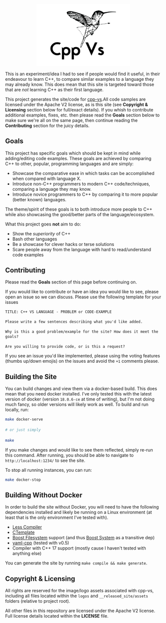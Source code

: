 <p align="center">
    <img 
      src="https://raw.githubusercontent.com/JohnMurray/cpp-vs/master/logo/logo.png" 
      width="300px"
      alt="cpp-vs">
</p>

This is an experiment/idea I had to see if people would find it useful, in their
endeavour to learn C++, to compare similar examples to a language they may already
know. This does mean that this site is targeted toward those that are _not_ learning
C++ as their first language.

This project generates the site/code for [cpp-vs](http://www.cpp-vs.com).All code samples are
licensed under the Apache V2 license, as is this site (see __Copyright & Licensing__ section
below for full/exact details). If you whish to contribute
additional examples, fixes, etc. then please read the __Goals__ section below to
make sure we're all on the same page, then continue reading the __Contributing__
section for the juicy details.

## Goals

This project has specific goals which should be kept in mind while adding/editing
code examples. These goals are achieved by comparing C++ to other, popular,
programming languages and are simply:

  + Showcase the comparative ease in which tasks can be accomplished when compared
    with language X.
  + Introduce non-C++ programmers to modern C++ code/techniques, comparing a language
    they may know.
  + Introduce novice programmers to C++ by comparing it to more popular (better known)
    languages.

The theme/spirit of these goals is to both introduce more people to C++ while also
showcasing the good/better parts of the language/ecosystem.

What this project goes __not__ aim to do:

  + Show the _superiority_ of C++
  + Bash other languages
  + Be a showcase for clever hacks or terse solutions
  + Scare people away from the language with hard to read/understand code examples


## Contributing

Please read the __Goals__ section of this page before continuing on.

If you would like to contribute or have an idea you would like to see, please open an
issue so we can discuss. Please use the following template for your issues
```
TITLE: C++ VS LANGUAGE - PROBLEM or CODE-EXAMPLE

Please write a few sentences describing what you'd like added.

Why is this a good problem/example for the site? How does it meet the goals?

Are you willing to provide code, or is this a request?
```

If you see an issue you'd like implemented, please using the voting features 
(thumbs up/down emojis) on the issues and avoid the `+1` comments please.

## Building the Site

You can build changes and view them via a docker-based build. This does mean
that you need docker installed. I've only tested this with the latest version
of docker (version `18.0.6-ce` at time of writing), but I'm not doing much fancy,
so older versions will likely work as well. To build and run locally, run:

```bash
make docker-serve

# or just simply

make
```

If you make changes and would like to see them reflected, simply re-run this command.
After running, you should be able to navigate to `http://localhost:1234/` to see the
site.

To stop all running instances, you can run:

```bash
make docker-stop
```


## Building Without Docker

In order to build the site without Docker, you will need to have the following
dependencies installed and likely be running on a Linux environment (at least that
is the only environment I've tested with).

+ [Less Compiler](http://lesscss.org/)
+ [CTemplate](https://github.com/rockdreamer/ctemplate)
+ [Boost Filesystem][b_fs] support (and thus [Boost System][b_sy] as a transitive dep)
+ [yaml-cpp](https://github.com/jbeder/yaml-cpp) (tested with v0.5)
+ Compiler with C++ 17 support (mostly cause I haven't tested with anything else)

You can generate the site by running `make compile && make generate`.


## Copyright & Licensing

All rights are reserved for the image/logo assets associated with cpp-vs, including all files
located within the `logos` and `__released_site/assets` folders (relative to project root).

All other files in this repository are licensed under the Apache V2 license. Full license
details located within the __LICENSE__ file.


  [b_fs]: https://www.boost.org/doc/libs/1_67_0/libs/filesystem/doc/index.htm
  [b_sy]: https://www.boost.org/doc/libs/1_67_0/libs/system/doc/index.html
